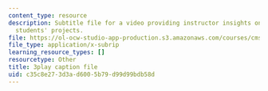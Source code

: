 ```yaml
---
content_type: resource
description: Subtitle file for a video providing instructor insights on assessing
  students' projects.
file: https://ol-ocw-studio-app-production.s3.amazonaws.com/courses/cms-611j-creating-video-games-fall-2014/c35c8e273d3ad6005b79d99d99bdb58d_HpeJ1h0V1RE.srt
file_type: application/x-subrip
learning_resource_types: []
resourcetype: Other
title: 3play caption file
uid: c35c8e27-3d3a-d600-5b79-d99d99bdb58d
---
```


